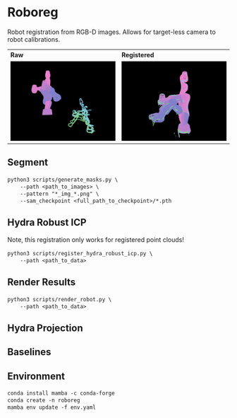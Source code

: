 # Roboreg
Robot registration from RGB-D images. Allows for target-less camera to robot calibrations.

<body>
    <table>
        <tr>
            <th align="left" width="50%">Raw</th>
            <th align="left" width="50%">Registered</th>
        </tr>
        <tr>
            <td align="center"><img src="doc/img//hydra_robust_icp_raw.png" alt="Raw"></td>
            <td align="center"><img src="doc/img//hydra_robust_icp_registered.png" alt="Registered"></td>
        </tr>
    </table>
</body>

## Segment
```shell
python3 scripts/generate_masks.py \
    --path <path_to_images> \
    --pattern "*_img_*.png" \
    --sam_checkpoint <full_path_to_checkpoint>/*.pth
```

## Hydra Robust ICP
Note, this registration only works for registered point clouds!
```shell
python3 scripts/register_hydra_robust_icp.py \
    --path <path_to_data>
```

## Render Results
```shell
python3 scripts/render_robot.py \
    --path <path_to_data>
```

## Hydra Projection


## Baselines

## Environment
```shell
conda install mamba -c conda-forge
conda create -n roboreg
mamba env update -f env.yaml
```
